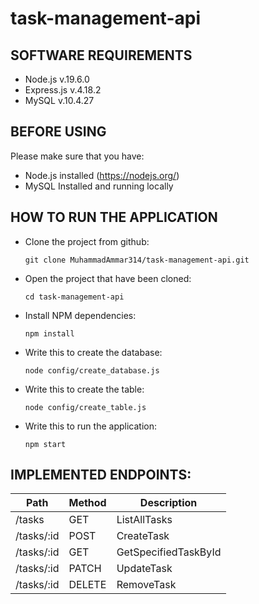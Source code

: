 # task-management-api

## SOFTWARE REQUIREMENTS
- Node.js v.19.6.0
- Express.js v.4.18.2
- MySQL v.10.4.27

## BEFORE USING
Please make sure that you have:
- Node.js installed (https://nodejs.org/)
- MySQL Installed and running locally

## HOW TO RUN THE APPLICATION
- Clone the project from github:
    ```
    git clone MuhammadAmmar314/task-management-api.git
    ```
- Open the project that have been cloned:
    ```
	cd task-management-api
    ```
- Install NPM dependencies:
    ```
	npm install
    ```
- Write this to create the database:
    ```
	node config/create_database.js
    ```
- Write this to create the table:
    ```
	node config/create_table.js
    ```
- Write this to run the application:
    ```
	npm start
    ```

## IMPLEMENTED ENDPOINTS:

Path  |  Method  |  Description
---|---|---
/tasks  |  GET  |  ListAllTasks
/tasks/:id  |  POST  |  CreateTask
/tasks/:id  |  GET  |  GetSpecifiedTaskById
/tasks/:id  |  PATCH  |  UpdateTask
/tasks/:id  |  DELETE  |  RemoveTask